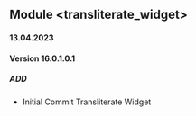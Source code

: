 ## Module <transliterate_widget>

#### 13.04.2023
#### Version 16.0.1.0.1
##### ADD
- Initial Commit Transliterate Widget
